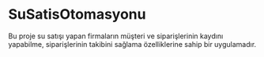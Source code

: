 # SuSatisOtomasyonu
Bu proje su satışı yapan firmaların müşteri ve siparişlerinin kaydını yapabilme, siparişlerinin takibini sağlama özelliklerine sahip bir uygulamadır.

